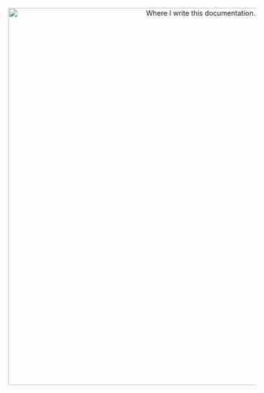 <p align="center">
  <a href="https://shardbyte.com/">
    <img src="[https://imgur.com/a/ARRY0i6](https://imgur.com/a/ARRY0i6)" width="768" alt="Where I write this documentation.">
  </a>
</p>
